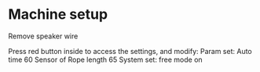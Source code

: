 # Machine setup

Remove speaker wire

Press red button inside to access the settings, and modify:
    Param set:
        Auto time 60
        Sensor of
        Rope length 65
    System set:
        free mode on